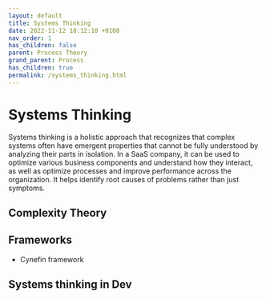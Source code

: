 ```yaml
---
layout: default
title: Systems Thinking
date: 2022-11-12 18:12:10 +0100
nav_order: 1
has_children: false
parent: Process Theory
grand_parent: Process
has_children: true
permalink: /systems_thinking.html
---
```


# Systems Thinking

Systems thinking is a holistic approach that recognizes that complex systems often have emergent properties that cannot be fully understood by analyzing their parts in isolation. In a SaaS company, it can be used to optimize various business components and understand how they interact, as well as optimize processes and improve performance across the organization. It helps identify root causes of problems rather than just symptoms.

## Complexity Theory

## Frameworks

- Cynefin framework

## Systems thinking in Dev
